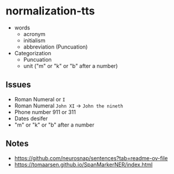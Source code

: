 # normalization-tts
- words
    - acronym
    - initialism
    - abbreviation (Puncuation)
- Categorization
    - Puncuation
    - unit ("m" or "k" or "b" after a number)


## Issues
- Roman Numeral or `I`
- Roman Numeral `John XI` -> `John the nineth`
- Phone number 911 or 311
- Dates desifer
- "m" or "k" or "b" after a number

## Notes
- https://github.com/neurosnap/sentences?tab=readme-ov-file
- https://tomaarsen.github.io/SpanMarkerNER/index.html